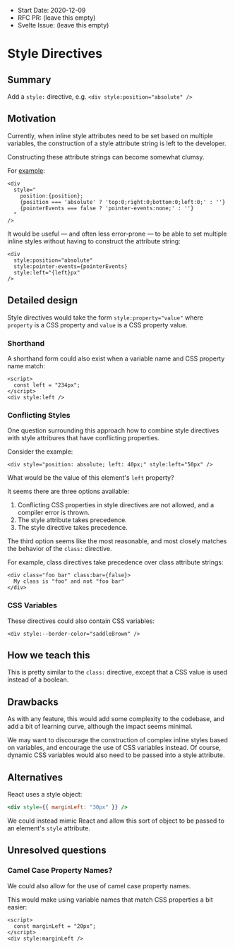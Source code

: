 - Start Date: 2020-12-09
- RFC PR: (leave this empty)
- Svelte Issue: (leave this empty)

# Style Directives

## Summary

Add a `style:` directive, e.g. `<div style:position="absolute" />`

## Motivation

Currently, when inline style attributes need to be set based on multiple variables, the construction of a style attribute string is left to the developer.

Constructing these attribute strings can become somewhat clumsy.

For [example](https://github.com/mhkeller/layercake/blob/master/src/LayerCake.svelte#L297-L301):

```svelte
<div
  style="
    position:{position};
    {position === 'absolute' ? 'top:0;right:0;bottom:0;left:0;' : ''}
    {pointerEvents === false ? 'pointer-events:none;' : ''}
  "
/>
```

It would be useful — and often less error-prone — to be able to set multiple inline styles without having to construct the attribute string:

```svelte
<div
  style:position="absolute"
  style:pointer-events={pointerEvents}
  style:left="{left}px"
/>
```

## Detailed design

Style directives would take the form `style:property="value"` where `property` is a CSS property and `value` is a CSS property value.

### Shorthand

A shorthand form could also exist when a variable name and CSS property name match:

```svelte
<script>
  const left = "234px";
</script>
<div style:left />
```

### Conflicting Styles

One question surrounding this approach how to combine style directives with style attribures that have conflicting properties.

Consider the example:

```svelte
<div style="position: absolute; left: 40px;" style:left="50px" />
```

What would be the value of this element's `left` property?

It seems there are three options available:

1. Conflicting CSS properties in style directives are not allowed, and a compiler error is thrown.
2. The style attribute takes precedence.
3. The style directive takes precedence.

The third option seems like the most reasonable, and most closely matches the behavior of the `class:` directive.

For example, class directives take precedence over class attribute strings:

```svelte
<div class="foo bar" class:bar={false}>
  My class is "foo" and not "foo bar"
</div>
```

### CSS Variables

These directives could also contain CSS variables:

```svelte
<div style:--border-color="saddleBrown" />
```

## How we teach this

This is pretty similar to the `class:` directive, except that a CSS value is used instead of a boolean.

## Drawbacks

As with any feature, this would add some complexity to the codebase, and add a bit of learning curve, although the impact seems minimal.

We may want to discourage the construction of complex inline styles based on variables, and encourage the use of CSS variables instead. 
Of course, dynamic CSS variables would also need to be passed into a style attribute. 

## Alternatives

React uses a style object:

```jsx
<div style={{ marginLeft: "30px" }} />
```

We could instead mimic React and allow this sort of object to be passed to an element's `style` attribute.

## Unresolved questions

### Camel Case Property Names?

We could also allow for the use of camel case property names. 

This would make using variable names that match CSS properties a bit easier:

```svelte
<script>
  const marginLeft = "20px";
</script>
<div style:marginLeft />
```

